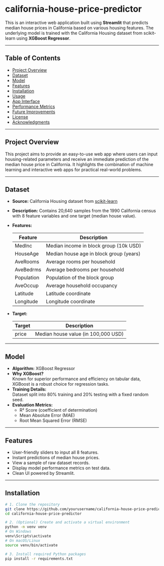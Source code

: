 # california-house-price-predictor


This is an interactive web application built using **Streamlit** that predicts median house prices in California based on various housing features. The underlying model is trained with the California Housing dataset from scikit-learn using **XGBoost Regressor**.

---

## Table of Contents

- [Project Overview](#project-overview)
- [Dataset](#dataset)
- [Model](#model)
- [Features](#features)
- [Installation](#installation)
- [Usage](#usage)
- [App Interface](#app-interface)
- [Performance Metrics](#performance-metrics)
- [Future Improvements](#future-improvements)
- [License](#license)
- [Acknowledgments](#acknowledgments)

---

## Project Overview

This project aims to provide an easy-to-use web app where users can input housing-related parameters and receive an immediate prediction of the median house price in California. It highlights the combination of machine learning and interactive web apps for practical real-world problems.

---

## Dataset

- **Source:** California Housing dataset from [scikit-learn](https://scikit-learn.org/stable/datasets/real_world.html#california-housing-dataset)
- **Description:** Contains 20,640 samples from the 1990 California census with 8 feature variables and one target (median house value).
- **Features:**

  | Feature    | Description                                |
  |------------|--------------------------------------------|
  | MedInc     | Median income in block group (10k USD)     |
  | HouseAge   | Median house age in block group (years)    |
  | AveRooms   | Average rooms per household                 |
  | AveBedrms  | Average bedrooms per household              |
  | Population | Population of the block group               |
  | AveOccup   | Average household occupancy                  |
  | Latitude   | Latitude coordinate                         |
  | Longitude  | Longitude coordinate                        |

- **Target:**

  | Target | Description                          |
  |--------|------------------------------------|
  | price  | Median house value (in 100,000 USD) |

---

## Model

- **Algorithm:** XGBoost Regressor
- **Why XGBoost?**  
  Known for superior performance and efficiency on tabular data, XGBoost is a robust choice for regression tasks.
- **Training Details:**  
  Dataset split into 80% training and 20% testing with a fixed random seed.
- **Evaluation Metrics:**
  - R² Score (coefficient of determination)
  - Mean Absolute Error (MAE)
  - Root Mean Squared Error (RMSE)

---

## Features

- User-friendly sliders to input all 8 features.
- Instant predictions of median house prices.
- View a sample of raw dataset records.
- Display model performance metrics on test data.
- Clean UI powered by Streamlit.

---

## Installation

```bash
# 1. Clone the repository
git clone https://github.com/yourusername/california-house-price-predictor.git
cd california-house-price-predictor

# 2. (Optional) Create and activate a virtual environment
python -m venv venv
# On Windows
venv\Scripts\activate
# On macOS/Linux
source venv/bin/activate

# 3. Install required Python packages
pip install -r requirements.txt
